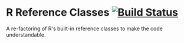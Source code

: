 R Reference Classes [![Build Status](https://travis-ci.org/robertzk/refclass.svg?branch=master)](https://travis-ci.org/robertzk/refclass)
===================

A re-factoring of R's built-in reference classes to make the code understandable.





